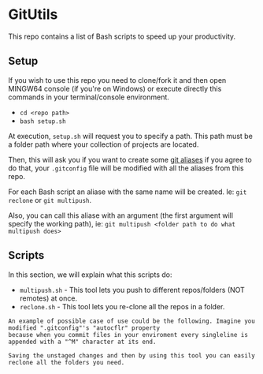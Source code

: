 # GitUtils

This repo contains a list of Bash scripts to speed up your productivity.

## Setup

If you wish to use this repo you need to clone/fork it and then open MINGW64 console (if you're on Windows) 
or execute directly this commands in your terminal/console environment.

- `cd <repo path>`
- `bash setup.sh`

At execution, `setup.sh` will request you to specify a path. This path must be a folder path where your collection
of projects are located.

Then, this will ask you if you want to create some [git aliases](https://git-scm.com/book/en/v2/Git-Basics-Git-Aliases)
if you agree to do that, your `.gitconfig` file will be modified with all the aliases from this repo.

For each Bash script an aliase with the same name will be created. Ie: `git reclone` or `git multipush`.

Also, you can call this aliase with an argument (the first argument will specify the working path), ie: `git multipush <folder path to do what multipush does>` 

## Scripts

In this section, we will explain what this scripts do:

 - `multipush.sh` - This tool lets you push to different repos/folders (NOT remotes) at once. 
 - `reclone.sh` - This tool lets you re-clone all the repos in a folder.

```
An example of possible case of use could be the following. Imagine you modified ".gitconfig"'s "autocflr" property
because when you commit files in your enviroment every singleline is appended with a "^M" character at its end.

Saving the unstaged changes and then by using this tool you can easily reclone all the folders you need.  
```

